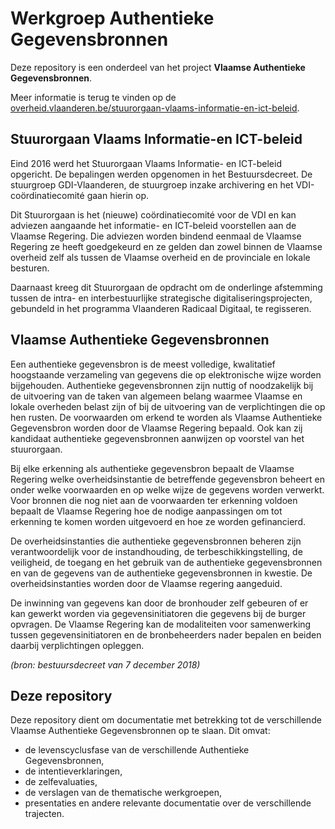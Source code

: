 # Werkgroep Authentieke Gegevensbronnen

Deze repository is een onderdeel van het project **Vlaamse Authentieke Gegevensbronnen**.

Meer informatie is terug te vinden op de [overheid.vlaanderen.be/stuurorgaan-vlaams-informatie-en-ict-beleid](https://overheid.vlaanderen.be/stuurorgaan-vlaams-informatie-en-ict-beleid).

## Stuurorgaan Vlaams Informatie-en ICT-beleid

Eind 2016 werd het Stuurorgaan Vlaams Informatie- en ICT-beleid opgericht. De bepalingen werden opgenomen in het Bestuursdecreet. De stuurgroep GDI-Vlaanderen, de stuurgroep inzake archivering en het VDI-coördinatiecomité gaan hierin op.

Dit Stuurorgaan is het (nieuwe) coördinatiecomité voor de VDI en kan adviezen aangaande het informatie- en ICT-beleid voorstellen aan de Vlaamse Regering. Die adviezen worden bindend eenmaal de Vlaamse Regering ze heeft goedgekeurd en ze gelden dan zowel binnen de Vlaamse overheid zelf als tussen de Vlaamse overheid en de provinciale en lokale besturen.

Daarnaast kreeg dit Stuurorgaan de opdracht om de onderlinge afstemming tussen de intra- en interbestuurlijke strategische digitaliseringsprojecten, gebundeld in het programma Vlaanderen Radicaal Digitaal, te regisseren.

## Vlaamse Authentieke Gegevensbronnen

Een authentieke gegevensbron is de meest volledige, kwalitatief hoogstaande verzameling van gegevens die op elektronische wijze worden bijgehouden. Authentieke gegevensbronnen zijn nuttig of noodzakelijk bij de uitvoering van de taken van algemeen belang waarmee Vlaamse en lokale overheden belast zijn of bij de uitvoering van de verplichtingen die op hen rusten. De voorwaarden om erkend te worden als Vlaamse Authentieke Gegevensbron worden door de Vlaamse Regering bepaald. Ook kan zij kandidaat authentieke gegevensbronnen aanwijzen op voorstel van het stuurorgaan.

Bij elke erkenning als authentieke gegevensbron bepaalt de Vlaamse Regering welke overheidsinstantie de betreffende gegevensbron beheert en onder welke voorwaarden en op welke wijze de gegevens worden verwerkt. Voor bronnen die nog niet aan de voorwaarden ter erkenning voldoen bepaalt de Vlaamse Regering hoe de nodige aanpassingen om tot erkenning te komen worden uitgevoerd en hoe ze worden gefinancierd.

De overheidsinstanties die authentieke gegevensbronnen beheren zijn verantwoordelijk voor de instandhouding, de terbeschikkingstelling, de veiligheid, de toegang en het gebruik van de authentieke gegevensbronnen en van de gegevens van de authentieke gegevensbronnen in kwestie. De overheidsinstanties worden door de Vlaamse regering aangeduid.

De inwinning van gegevens kan door de bronhouder zelf gebeuren of er kan gewerkt worden via gegevensinitiatoren die gegevens bij de burger opvragen. De Vlaamse Regering kan de modaliteiten voor samenwerking tussen gegevensinitiatoren en de bronbeheerders nader bepalen en beiden daarbij verplichtingen opleggen.

_(bron: bestuursdecreet van 7 december 2018)_

## Deze repository

Deze repository dient om documentatie met betrekking tot de verschillende Vlaamse Authentieke Gegevensbronnen op te slaan. Dit omvat:

- de levenscyclusfase van de verschillende Authentieke Gegevensbronnen,
- de intentieverklaringen,
- de zelfevaluaties,
- de verslagen van de thematische werkgroepen,
- presentaties en andere relevante documentatie over de verschillende trajecten.